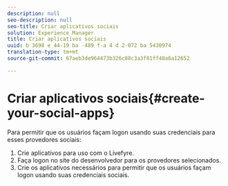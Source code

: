 ```yaml
---
description: null
seo-description: null
seo-title: Criar aplicativos sociais
solution: Experience Manager
title: Criar aplicativos sociais
uuid: b 3698 e 44-19 ba -489 f-a 4 d 2-072 ba 5430974
translation-type: tm+mt
source-git-commit: 67aeb3de964473b326c88c3a3f81ff48a6a12652

---
```



# Criar aplicativos sociais{#create-your-social-apps}

Para permitir que os usuários façam logon usando suas credenciais para esses provedores sociais:

1. Crie aplicativos para uso com o Livefyre.
1. Faça logon no site do desenvolvedor para os provedores selecionados.
1. Crie os aplicativos necessários para permitir que os usuários façam logon usando suas credenciais sociais.
